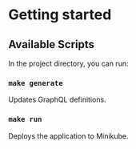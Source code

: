 # Getting started

## Available Scripts

In the project directory, you can run:

### `make generate`

Updates GraphQL definitions.

### `make run`

Deploys the application to Minikube.
